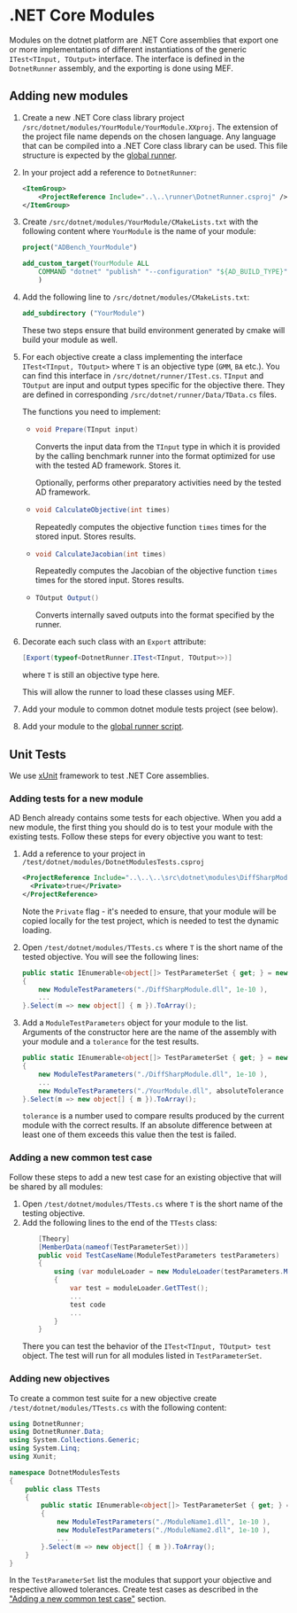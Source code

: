 # .NET Core Modules

Modules on the dotnet platform are .NET Core assemblies that export one or more implementations of different instantiations of the generic `ITest<TInput, TOutput>` interface. The interface is defined in the `DotnetRunner` assembly, and the exporting is done using MEF.

## Adding new modules
1. Create a new .NET Core class library project `/src/dotnet/modules/YourModule/YourModule.XXproj`. The extension of the project file name depends on the chosen language. Any language that can be compiled into a .NET Core class library can be used. This file structure is expected by the [global runner](../GlobalRunner.md).
1. In your project add a reference to `DotnetRunner`:
    ```xml
    <ItemGroup>
        <ProjectReference Include="..\..\runner\DotnetRunner.csproj" />
    </ItemGroup>
    ```
1. Create `/src/dotnet/modules/YourModule/CMakeLists.txt` with the following content where `YourModule` is the name of your module:
    ```cmake
    project("ADBench_YourModule")

    add_custom_target(YourModule ALL
        COMMAND "dotnet" "publish" "--configuration" "${AD_BUILD_TYPE}" "--output" "${CMAKE_CURRENT_BINARY_DIR}" "-p:IntermediateOutputPath=${CMAKE_CURRENT_BINARY_DIR}/obj/" "${CMAKE_CURRENT_LIST_DIR}/YourModule.XXproj"
        )
    ```
1. Add the following line to `/src/dotnet/modules/CMakeLists.txt`:
    ```cmake
    add_subdirectory ("YourModule")
    ```

    These two steps ensure that build environment generated by cmake will build your module as well.
1. <span id="itest-implementation"> For each objective create a class implementing the interface `ITest<TInput, TOutput>` where `T` is an objective type (`GMM`, `BA` etc.). You can find this interface in `/src/dotnet/runner/ITest.cs`. `TInput` and `TOutput` are input and output types specific for the objective there. They are defined in corresponding `/src/dotnet/runner/Data/TData.cs` files.
    
    The functions you need to implement:
    - ```csharp
      void Prepare(TInput input)
      ```
        Converts the input data from the `TInput` type in which it is provided by the calling benchmark runner into the format optimized for use with the tested AD framework. Stores it.

        Optionally, performs other preparatory activities need by the tested AD framework.
    - ```csharp 
      void CalculateObjective(int times)
      ``` 
        Repeatedly computes the objective function `times` times for the stored input. Stores results.
    - ```csharp
      void CalculateJacobian(int times)
      ```
        Repeatedly computes the Jacobian of the objective function `times` times for the stored input. Stores results.
    - ```csharp
      TOutput Output()
      ```
        Converts internally saved outputs into the format specified by the runner.
    </span>

1. Decorate each such class with an `Export` attribute:
    ```csharp
    [Export(typeof<DotnetRunner.ITest<TInput, TOutput>>)]
    ```
    where `T` is still an objective type here.

    This will allow the runner to load these classes using MEF.
1. Add your module to common dotnet module tests project (see below).
1. Add your module to the [global runner script](../GlobalRunner.md).

## Unit Tests

We use [xUnit](https://xunit.net/) framework to test .NET Core assemblies.

### Adding tests for a new module

AD Bench already contains some tests for each objective.
When you add a new module, the first thing you should do is to test your module with the existing tests.
Follow these steps for every objective you want to test:

1. Add a reference to your project in `/test/dotnet/modules/DotnetModulesTests.csproj`
    ```xml
    <ProjectReference Include="..\..\..\src\dotnet\modules\DiffSharpModule\DiffSharpModule.fsproj">
      <Private>true</Private>
    </ProjectReference>
    ```
    Note the `Private` flag - it's needed to ensure, that your module will be copied locally for the test project, which is needed to test the dynamic loading.
1. Open `/test/dotnet/modules/TTests.cs` where `T` is the short name of the tested objective.
   You will see the following lines:
    ```csharp
    public static IEnumerable<object[]> TestParameterSet { get; } = new[]
    {
        new ModuleTestParameters("./DiffSharpModule.dll", 1e-10 ),
        ...
    }.Select(m => new object[] { m }).ToArray();
    ```
1. Add a `ModuleTestParameters` object for your module to the list. Arguments of the constructor here are the name of the assembly with your module and a `tolerance` for the test results.
    ```csharp
    public static IEnumerable<object[]> TestParameterSet { get; } = new[]
    {
        new ModuleTestParameters("./DiffSharpModule.dll", 1e-10 ),
        ...
        new ModuleTestParameters("./YourModule.dll", absoluteTolerance )
    }.Select(m => new object[] { m }).ToArray();
    ```

    `tolerance` is a number used to compare results produced by the current module with the correct results. If an absolute difference between at least one of them exceeds this value then the test is failed.

### Adding a new common test case

Follow these steps to add a new test case for an existing objective that will be shared by all modules:

1. Open `/test/dotnet/modules/TTests.cs` where `T` is the short name of the testing objective.
2. Add the following lines to the end of the `TTests` class:
    ```csharp
        [Theory]
        [MemberData(nameof(TestParameterSet))]
        public void TestCaseName(ModuleTestParameters testParameters)
        {
            using (var moduleLoader = new ModuleLoader(testParameters.ModuleName))
            {
                var test = moduleLoader.GetTTest();
                ...
                test code
                ...
            }
        }
    ```
    There you can test the behavior of the `ITest<TInput, TOutput> test` object. The test will run for all modules listed in `TestParameterSet`.

### Adding new objectives

To create a common test suite for a new objective create `/test/dotnet/modules/TTests.cs` with the following content:

```csharp
using DotnetRunner;
using DotnetRunner.Data;
using System.Collections.Generic;
using System.Linq;
using Xunit;

namespace DotnetModulesTests
{
    public class TTests
    {
        public static IEnumerable<object[]> TestParameterSet { get; } = new[]
        {
            new ModuleTestParameters("./ModuleName1.dll", 1e-10 ),
            new ModuleTestParameters("./ModuleName2.dll", 1e-10 ),
            ...
        }.Select(m => new object[] { m }).ToArray();
    }
}
```

In the `TestParameterSet` list the modules that support your objective and respective allowed tolerances. Create test cases as described in the ["Adding a new common test case"](#adding-a-new-common-test-case) section.